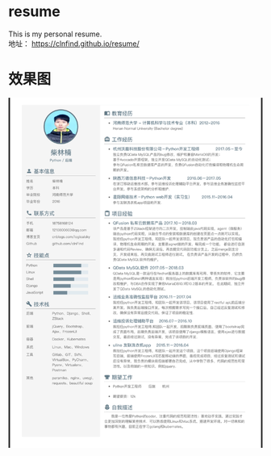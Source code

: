 # resume
This is my personal resume.  
地址： <https://clnfind.github.io/resume/>



# 效果图

![pictures show](static/image/find.png)
